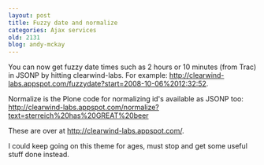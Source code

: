 ```yaml
---
layout: post
title: Fuzzy date and normalize
categories: Ajax services
old: 2131
blog: andy-mckay
---
```

<p>You can now get fuzzy date times such as 2 hours or 10 minutes (from Trac) in JSONP by hitting clearwind-labs. For example: <a href="http://clearwind-labs.appspot.com/fuzzydate?start=2008-10-06%2012:32:52">http://clearwind-labs.appspot.com/fuzzydate?start=2008-10-06%2012:32:52</a>.</p>
<p>Normalize is the Plone code for normalizing id's available as JSONP too: <a href="http://clearwind-labs.appspot.com/normalize?text=sterreich%20has%20GREAT%20beer">http://clearwind-labs.appspot.com/normalize?text=sterreich%20has%20GREAT%20beer</a>
<p>These are over at <a href="http://clearwind-labs.appspot.com/">http://clearwind-labs.appspot.com/</a>.</p>
<p>I could keep going on this theme for ages, must stop and get some useful stuff done instead.</p>